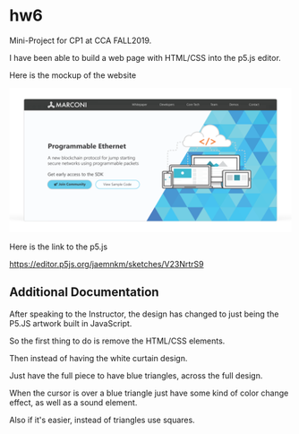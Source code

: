 # hw6

Mini-Project for CP1 at CCA FALL2019.

I have been able to build a web page with HTML/CSS into the p5.js editor.

Here is the mockup of the website

![website_mockup](images/website_mockup.png)

Here is the link to the p5.js

https://editor.p5js.org/jaemnkm/sketches/V23NrtrS9

## Additional Documentation

After speaking to the Instructor, the design has changed to just being the P5.JS artwork built in JavaScript.

So the first thing to do is remove the HTML/CSS elements.

Then instead of having the white curtain design.

Just have the full piece to have blue triangles, across the full design.

When the cursor is over a blue triangle just have some kind of color change effect, as well as a sound element.

Also if it's easier, instead of triangles use squares.

